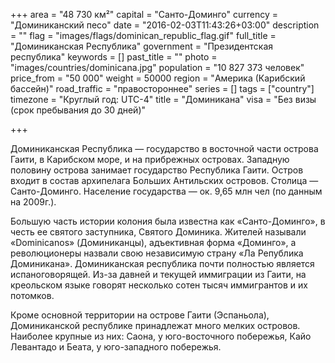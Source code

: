 +++
area = "48 730 км²"
capital = "Санто-Доминго"
currency = "Доминиканский песо"
date = "2016-02-03T11:43:26+03:00"
description = ""
flag = "images/flags/dominican_republic_flag.gif"
full_title = "Доминиканская Республика"
government = "Президентская республика"
keywords = []
past_title = ""
photo = "images/countries/dominicana.jpg"
population = "10 827 373 человек"
price_from = "50 000"
weight = 50000
region = "Америка (Карибский бассейн)"
road_traffic = "правостороннее"
series = []
tags = ["country"]
timezone = "Круглый год: UTC-4"
title = "Доминикана"
visa = "Без визы (срок пребывания до 30 дней)"

+++

Доминиканская Республика — государство в восточной части острова Гаити, в Карибском море, и на прибрежных островах. Западную половину острова занимает государство Республика Гаити. Остров входит в состав архипелага Больших Антильских островов. Столица — Санто-Доминго. Население государства — ок. 9,65 млн чел (по данным на 2009г.).

Большую часть истории колония была известна как «Санто-Доминго», в честь ее святого заступника, Святого Доминика. Жителей называли «Dominicanos» (Доминиканцы), адъективная форма «Доминго», а революционеры назвали свою независимую страну «Ла Република Доминикана». Доминиканская республика почти полностью является испаноговорящей. Из-за давней и текущей иммиграции из Гаити, на креольском языке говорят несколько сотен тысяч иммигрантов и их потомков.

Кроме основной территории на острове Гаити (Эспаньола), Доминиканской республике принадлежат много мелких островов. Наиболее крупные из них: Саона, у юго-восточного побережья, Кайо Левантадо и Беата, у юго-западного побережья.